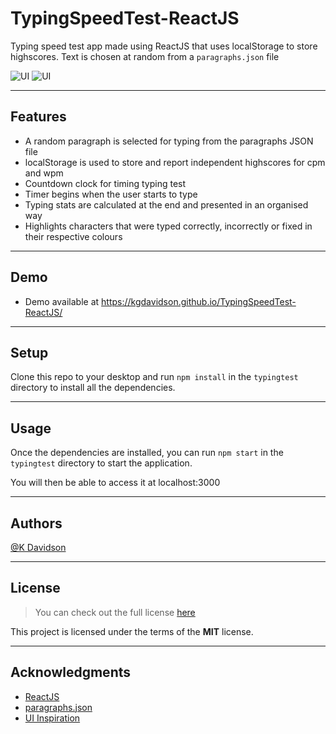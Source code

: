 # TypingSpeedTest-ReactJS

Typing speed test app made using ReactJS that uses localStorage to store highscores. Text is chosen at random from a `paragraphs.json` file

![UI](https://i.postimg.cc/cLbtSWQV/GIF-30-04-2022-11-02-26.gif)
![UI](https://i.postimg.cc/J4r4ThyR/Screenshot-2022-04-30-124330.png)

---

## Features

-   A random paragraph is selected for typing from the paragraphs JSON file
-   localStorage is used to store and report independent highscores for cpm and wpm
-   Countdown clock for timing typing test
-   Timer begins when the user starts to type
-   Typing stats are calculated at the end and presented in an organised way
-   Highlights characters that were typed correctly, incorrectly or fixed in their respective colours

---

## Demo

-   Demo available at https://kgdavidson.github.io/TypingSpeedTest-ReactJS/

---

## Setup

Clone this repo to your desktop and run `npm install` in the `typingtest` directory to install all the dependencies.

---

## Usage

Once the dependencies are installed, you can run `npm start` in the `typingtest` directory to start the application.

You will then be able to access it at localhost:3000

---

## Authors

[@K Davidson](mailto:kaushdavidson@icloud.com)

---

## License

> You can check out the full license [here](LICENSE)

This project is licensed under the terms of the **MIT** license.

---

## Acknowledgments

-   [ReactJS](https://reactjs.org/)
-   [paragraphs.json](https://randomwordgenerator.com/json/paragraphs.json)
-   [UI Inspiration](https://dribbble.com/shots/17809623-Create-a-Typewriter-Effect-Using-Variables-and-Formulas)
